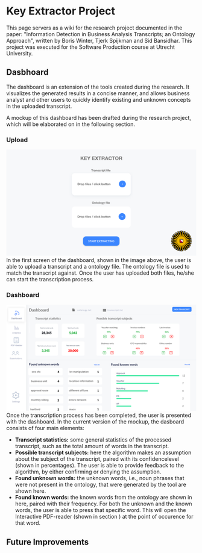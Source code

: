 # Key Extractor Project 

This page servers as a wiki for the research project documented in the paper: "Information Detection in Business Analysis Transcripts; an Ontology Approach", written by Boris Winter, Tjerk Spijkman and Sid Bansidhar. This project was executed for the Software Production course at Utrecht University. 


## Dasbhoard
The dashboard is an extension of the tools created during the research. It visualizes the generated results in a concise manner, and allows business analyst and other users to quickly identify existing and unknown concepts in the uploaded transcript. 


A mockup of this dashboard has been drafted during the research project, which will be elaborated on in the following section. 
### Upload 
![](images/mockup-1.png)
In the first screen of the dashboard, shown in the image above, the user is able to upload a transcript and a ontology file. The ontology file is used to match the transcript against. Once the user has uploaded both files, he/she can start the transcription process. 
### Dashboard
![](images/mockup-2.png)
Once the transcription process has been completed, the user is presented with the dashboard. In the current version of the mockup, the dasboard consists of four main elements: 
* **Transcript statistics:** some general statistics of the processed transcript, such as the total amount of words in the transcript. 
* **Possible transcript subjects:** here the algorithm makes an assumption about the subject of the transcript, paired with its confidencelevel (shown in percentages). The user is able to provide feedback to the algorithm, by either confirming or denying the assumption. 
* **Found unknown words:** the unknown words, i.e., noun phrases that were not present in the ontology, that were generated by the tool are shown here. 
* **Found known words:** the known words from the ontology are shown in here, paired with their frequency. 
For both the unknown and the known words, the user is able to press that specific word. This will open the Interactive PDF-reader (shown in section ) at the point of occurence for that word. 


## Future Improvements
